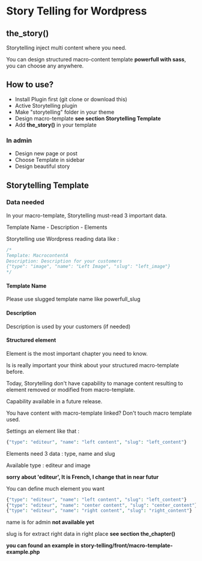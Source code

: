 Story Telling for Wordpress
==========

## the_story()
Storytelling inject multi content where you need.

You can design structured macro-content template **powerfull with sass**, you can choose any anywhere.

## How to use?
- Install Plugin first (git clone or download this)
- Active Storytelling plugin
- Make "storytelling" folder in your theme
- Design macro-template **see section Storytelling Template**
- Add **the_story()** in your template

### In admin
- Design new page or post
- Choose Template in sidebar
- Design beautiful story

## Storytelling Template

### Data needed

In your macro-template, Storytelling must-read 3 important data.

Template Name - Description - Elements

Storytelling use Wordpress reading data like :

```php
/*
Template: MacrocontentA
Description: Description for your customers
{"type": "image", "name": "Left Image", "slug": "left_image"}
*/
```

#### Template Name

Please use slugged template name like powerfull_slug

#### Description

Description is used by your customers (if needed)

#### Structured element

Element is the most important chapter you need to know.

Is is really important your think about your structured macro-template before.

Today, Storytelling don't have capability to manage content resulting to element removed or modified from macro-template.

Capability available in a future release.

You have content with macro-template linked? Don't touch macro template used.

Settings an element like that :

```php
{"type": "editeur", "name": "left content", "slug": "left_content"}
```

Elements need 3 data : type, name and slug

Available type : editeur and image

**sorry about 'editeur', It is French, I change that in near futur**

You can define much element you want

```php
{"type": "editeur", "name": "left content", "slug": "left_content"}
{"type": "editeur", "name": "center content", "slug": "center_content"}
{"type": "editeur", "name": "right content", "slug": "right_content"}
```

name is for admin **not available yet**

slug is for extract right data in right place **see section the_chapter()**

**you can found an example in story-telling/front/macro-template-example.php**